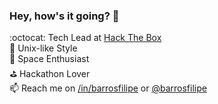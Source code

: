 ### Hey, how's it going? 👋

:octocat: Tech Lead at [Hack The Box](https://hackthebox.eu) <br>
:penguin: Unix-like Style <br>
:rocket: Space Enthusiast <br>
:golf: Hackathon Lover <br>
:mailbox: Reach me on [/in/barrosfilipe](https://linkedin.com/in/barrosfilipe) or [@barrosfilipe](https://instagram.com/barrosfilipe)


